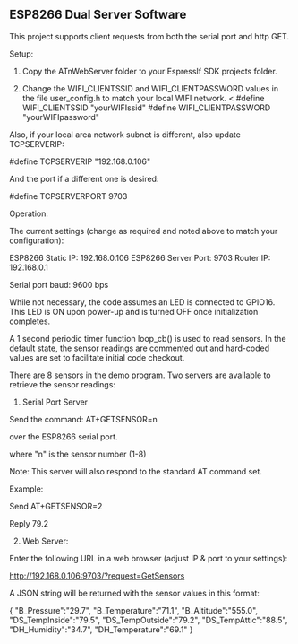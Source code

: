 <h2><strong>ESP8266 Dual Server Software</strong></h2>

This project supports client requests from both the serial port and http GET.

Setup:

1. Copy the ATnWebServer folder to your EspressIf SDK projects folder.

2. Change the WIFI_CLIENTSSID and WIFI_CLIENTPASSWORD values in the file user_config.h 
to match your local WIFI network.
<
#define WIFI_CLIENTSSID		"yourWIFIssid"
#define WIFI_CLIENTPASSWORD	"yourWIFIpassword"
>
Also, if your local area network subnet is different, also update TCPSERVERIP:

#define TCPSERVERIP			"192.168.0.106"

And the port if a different one is desired:

#define TCPSERVERPORT		9703

Operation:

The current settings (change as required and noted above to match your configuration):

ESP8266 Static IP: 192.168.0.106
ESP8266 Server Port: 9703
Router IP: 192.168.0.1

Serial port baud: 9600 bps 

While not necessary, the code assumes an LED is connected to GPIO16. This LED is ON upon 
power-up and is turned OFF once initialization completes.

A 1 second periodic timer function loop_cb() is used to read sensors. In the default state, 
the sensor readings are commented out and hard-coded values are set to facilitate initial code
checkout.

There are 8 sensors in the demo program. Two servers are available to retrieve the sensor 
readings:

1. Serial Port Server

Send the command: AT+GETSENSOR=n<cr><lf>

over the ESP8266 serial port.

where "n" is the sensor number (1-8)

Note: This server will also respond to the standard AT command set.

Example:

Send
AT+GETSENSOR=2<cr><lf>

Reply
79.2

2. Web Server:

Enter the following URL in a web browser (adjust IP & port to your settings):

http://192.168.0.106:9703/?request=GetSensors

A JSON string will be returned with the sensor values in this format:

{
"B_Pressure":"29.7",
"B_Temperature":"71.1",
"B_Altitude":"555.0",
"DS_TempInside":"79.5",
"DS_TempOutside":"79.2",
"DS_TempAttic":"88.5",
"DH_Humidity":"34.7",
"DH_Temperature":"69.1"
}
